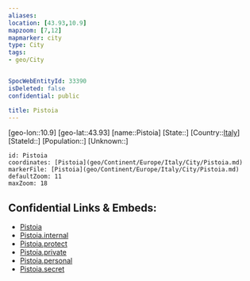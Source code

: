 ```yaml
---
aliases: 
location: [43.93,10.9]
mapzoom: [7,12] 
mapmarker: city 
type: City
tags:
- geo/City


SpocWebEntityId: 33390
isDeleted: false
confidential: public

title: Pistoia
---
```

[geo-lon::10.9]
[geo-lat::43.93]
[name::Pistoia]
[State::]
[Country::[Italy](geo/Continent/Europe/Italy.md)]
[StateId::]
[Population::]
[Unknown::]


```leaflet
id: Pistoia
coordinates: [Pistoia](geo/Continent/Europe/Italy/City/Pistoia.md)
markerFile: [Pistoia](geo/Continent/Europe/Italy/City/Pistoia.md)
defaultZoom: 11 
maxZoom: 18
```


## Confidential Links & Embeds: 
- [Pistoia](../../../../../../_public/geo/Continent/Europe/Italy/City/Pistoia.md) 
- [Pistoia.internal](../../../../../../_internal/geo/Continent/Europe/Italy/City/Pistoia.internal.md) 
- [Pistoia.protect](../../../../../../_protect/geo/Continent/Europe/Italy/City/Pistoia.protect.md) 
- [Pistoia.private](../../../../../../_private/geo/Continent/Europe/Italy/City/Pistoia.private.md) 
- [Pistoia.personal](../../../../../../_personal/geo/Continent/Europe/Italy/City/Pistoia.personal.md) 
- [Pistoia.secret](../../../../../../_secret/geo/Continent/Europe/Italy/City/Pistoia.secret.md) 

